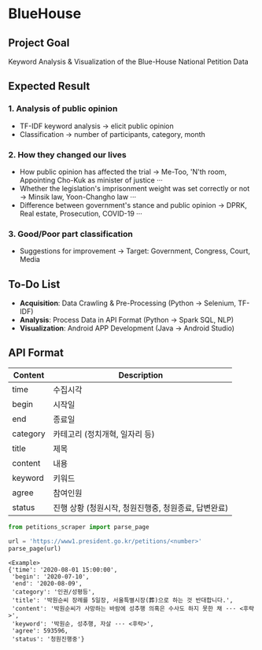 # BlueHouse
## Project Goal
Keyword Analysis & Visualization of the Blue-House National Petition Data

## Expected Result
### 1. Analysis of public opinion
- TF-IDF keyword analysis → elicit public opinion
- Classification → number of participants, category, month
### 2. How they changed our lives
- How public opinion has affected the trial → Me-Too, 'N'th room, Appointing Cho-Kuk as minister of justice ···
- Whether the legislation's imprisonment weight was set correctly or not → Minsik law, Yoon-Changho law ···
- Difference between government's stance and public opinion → DPRK, Real estate, Prosecution, COVID-19 ···
### 3. Good/Poor part classification
- Suggestions for improvement → Target: Government, Congress, Court, Media

## To-Do List
- **Acquisition**: Data Crawling & Pre-Processing (Python → Selenium, TF-IDF)
- **Analysis**: Process Data in API Format (Python → Spark SQL, NLP)
- **Visualization**: Android APP Development (Java → Android Studio)

## API Format
| Content | Description |
| --- | --- |
| time | 수집시각 |
| begin | 시작일 |
| end | 종료일 |
| category | 카테고리 (정치개혁, 일자리 등) |
| title | 제목 |
| content | 내용 |
| keyword | 키워드 |
| agree | 참여인원 |
| status | 진행 상황 (청원시작, 청원진행중, 청원종료, 답변완료) |
```python
from petitions_scraper import parse_page

url = 'https://www1.president.go.kr/petitions/<number>'
parse_page(url)
```

```
<Example>
{'time': '2020-08-01 15:00:00',
 'begin': '2020-07-10',
 'end': '2020-08-09',
 'category': '인권/성평등',
 'title': '박원순씨 장례를 5일장, 서울특별시장(葬)으로 하는 것 반대합니다.',
 'content': '박원순씨가 사망하는 바람에 성추행 의혹은 수사도 하지 못한 채 ··· <후략>',
 'keyword': '박원순, 성추행, 자살 ··· <후략>',
 'agree': 593596,
 'status': '청원진행중'}
 ```

